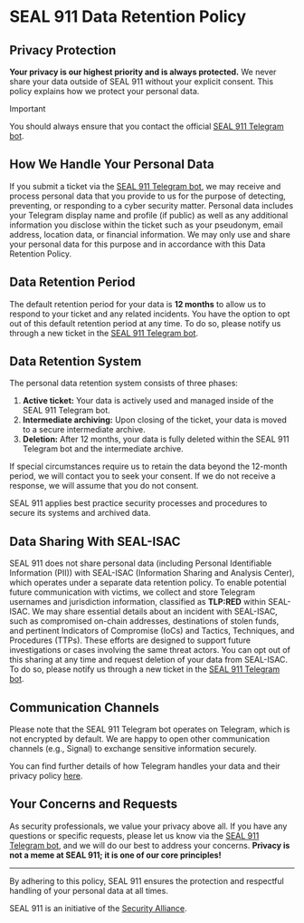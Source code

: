 # SEAL 911 Data Retention Policy

## Privacy Protection

**Your privacy is our highest priority and is always protected.** We never share your data outside of SEAL 911 without your explicit consent. This policy explains how we protect your personal data.

> [!IMPORTANT]
> You should always ensure that you contact the official [SEAL 911 Telegram bot](https://t.me/seal_911_bot).

## How We Handle Your Personal Data

If you submit a ticket via the [SEAL 911 Telegram bot](https://t.me/seal_911_bot), we may receive and process personal data that you provide to us for the purpose of detecting, preventing, or responding to a cyber security matter. Personal data includes your Telegram display name and profile (if public) as well as any additional information you disclose within the ticket such as your pseudonym, email address, location data, or financial information. We may only use and share your personal data for this purpose and in accordance with this Data Retention Policy.

## Data Retention Period

The default retention period for your data is **12 months** to allow us to respond to your ticket and any related incidents. You have the option to opt out of this default retention period at any time. To do so, please notify us through a new ticket in the [SEAL 911 Telegram bot](https://t.me/seal_911_bot).

## Data Retention System

The personal data retention system consists of three phases:

1. **Active ticket:** Your data is actively used and managed inside of the SEAL 911 Telegram bot.
2. **Intermediate archiving:** Upon closing of the ticket, your data is moved to a secure intermediate archive.
3. **Deletion:** After 12 months, your data is fully deleted within the SEAL 911 Telegram bot and the intermediate archive.

If special circumstances require us to retain the data beyond the 12-month period, we will contact you to seek your consent. If we do not receive a response, we will assume that you do not consent.

SEAL 911 applies best practice security processes and procedures to secure its systems and archived data.

## Data Sharing With SEAL-ISAC

SEAL 911 does not share personal data (including Personal Identifiable Information (PII)) with SEAL-ISAC (Information Sharing and Analysis Center), which operates under a separate data retention policy. To enable potential future communication with victims, we collect and store Telegram usernames and jurisdiction information, classified as **TLP:RED** within SEAL-ISAC. We may share essential details about an incident with SEAL-ISAC, such as compromised on-chain addresses, destinations of stolen funds, and pertinent Indicators of Compromise (IoCs) and Tactics, Techniques, and Procedures (TTPs). These efforts are designed to support future investigations or cases involving the same threat actors. You can opt out of this sharing at any time and request deletion of your data from SEAL-ISAC. To do so, please notify us through a new ticket in the [SEAL 911 Telegram bot](https://t.me/seal_911_bot).

## Communication Channels

Please note that the SEAL 911 Telegram bot operates on Telegram, which is not encrypted by default. We are happy to open other communication channels (e.g., Signal) to exchange sensitive information securely.

You can find further details of how Telegram handles your data and their privacy policy [here](https://telegram.org/privacy).

## Your Concerns and Requests

As security professionals, we value your privacy above all. If you have any questions or specific requests, please let us know via the [SEAL 911 Telegram bot](https://t.me/seal_911_bot), and we will do our best to address your concerns. **Privacy is not a meme at SEAL 911; it is one of our core principles!**

---

By adhering to this policy, SEAL 911 ensures the protection and respectful handling of your personal data at all times.

SEAL 911 is an initiative of the [Security Alliance](https://securityalliance.org).
